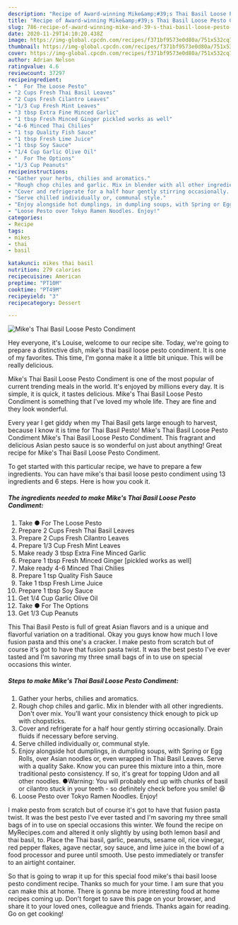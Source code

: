 ```yaml
---
description: "Recipe of Award-winning Mike&amp;#39;s Thai Basil Loose Pesto Condiment"
title: "Recipe of Award-winning Mike&amp;#39;s Thai Basil Loose Pesto Condiment"
slug: 786-recipe-of-award-winning-mike-and-39-s-thai-basil-loose-pesto-condiment
date: 2020-11-29T14:10:20.438Z
image: https://img-global.cpcdn.com/recipes/f371bf9573e0d80a/751x532cq70/mikes-thai-basil-loose-pesto-condiment-recipe-main-photo.jpg
thumbnail: https://img-global.cpcdn.com/recipes/f371bf9573e0d80a/751x532cq70/mikes-thai-basil-loose-pesto-condiment-recipe-main-photo.jpg
cover: https://img-global.cpcdn.com/recipes/f371bf9573e0d80a/751x532cq70/mikes-thai-basil-loose-pesto-condiment-recipe-main-photo.jpg
author: Adrian Nelson
ratingvalue: 4.6
reviewcount: 37297
recipeingredient:
- "  For The Loose Pesto"
- "2 Cups Fresh Thai Basil Leaves"
- "2 Cups Fresh Cilantro Leaves"
- "1/3 Cup Fresh Mint Leaves"
- "3 tbsp Extra Fine Minced Garlic"
- "1 tbsp Fresh Minced Ginger pickled works as well"
- "4-6 Minced Thai Chilies"
- "1 tsp Quality Fish Sauce"
- "1 tbsp Fresh Lime Juice"
- "1 tbsp Soy Sauce"
- "1/4 Cup Garlic Olive Oil"
- "  For The Options"
- "1/3 Cup Peanuts"
recipeinstructions:
- "Gather your herbs, chilies and aromatics."
- "Rough chop chiles and garlic. Mix in blender with all other ingredients. Don&#39;t over mix. You&#39;ll want your consistency thick enough to pick up with chopsticks."
- "Cover and refrigerate for a half hour gently stirring occasionally. Drain fluids if necessary before serving."
- "Serve chilled individually or, communal style."
- "Enjoy alongside hot dumplings, in dumpling soups, with Spring or Egg Rolls, over Asian noodles or, even wrapped in Thai Basil Leaves. Serve with a quality Sake. Know you can puree this mixture into a thin, more traditional pesto consistency. If so, it&#39;s great for topping Udon and all other noodles. ●Warning: You will probably end up with chunks of basil or cilantro stuck in your teeth - so definitely check before you smile! 😆"
- "Loose Pesto over Tokyo Ramen Noodles. Enjoy!"
categories:
- Recipe
tags:
- mikes
- thai
- basil

katakunci: mikes thai basil 
nutrition: 279 calories
recipecuisine: American
preptime: "PT10M"
cooktime: "PT49M"
recipeyield: "3"
recipecategory: Dessert

---
```



![Mike&#39;s Thai Basil Loose Pesto Condiment](https://img-global.cpcdn.com/recipes/f371bf9573e0d80a/751x532cq70/mikes-thai-basil-loose-pesto-condiment-recipe-main-photo.jpg)

Hey everyone, it's Louise, welcome to our recipe site. Today, we're going to prepare a distinctive dish, mike&#39;s thai basil loose pesto condiment. It is one of my favorites. This time, I'm gonna make it a little bit unique. This will be really delicious.

Mike&#39;s Thai Basil Loose Pesto Condiment is one of the most popular of current trending meals in the world. It's enjoyed by millions every day. It is simple, it is quick, it tastes delicious. Mike&#39;s Thai Basil Loose Pesto Condiment is something that I've loved my whole life. They are fine and they look wonderful.

Every year I get giddy when my Thai Basil gets large enough to harvest, because I know it is time for Thai Basil Pesto! Mike&#39;s Thai Basil Loose Pesto Condiment Mike&#39;s Thai Basil Loose Pesto Condiment. This fragrant and delicious Asian pesto sauce is so wonderful on just about anything! Great recipe for Mike&#39;s Thai Basil Loose Pesto Condiment.


To get started with this particular recipe, we have to prepare a few ingredients. You can have mike&#39;s thai basil loose pesto condiment using 13 ingredients and 6 steps. Here is how you cook it.

<!--inarticleads1-->

##### The ingredients needed to make Mike&#39;s Thai Basil Loose Pesto Condiment:

1. Take  ● For The Loose Pesto
1. Prepare 2 Cups Fresh Thai Basil Leaves
1. Prepare 2 Cups Fresh Cilantro Leaves
1. Prepare 1/3 Cup Fresh Mint Leaves
1. Make ready 3 tbsp Extra Fine Minced Garlic
1. Prepare 1 tbsp Fresh Minced Ginger [pickled works as well]
1. Make ready 4-6 Minced Thai Chilies
1. Prepare 1 tsp Quality Fish Sauce
1. Take 1 tbsp Fresh Lime Juice
1. Prepare 1 tbsp Soy Sauce
1. Get 1/4 Cup Garlic Olive Oil
1. Take  ● For The Options
1. Get 1/3 Cup Peanuts


This Thai Basil Pesto is full of great Asian flavors and is a unique and flavorful variation on a traditional. Okay you guys know how much I love fusion pasta and this one&#39;s a cracker. I make pesto from scratch but of course it&#39;s got to have that fusion pasta twist. It was the best pesto I&#39;ve ever tasted and I&#39;m savoring my three small bags of in to use on special occasions this winter. 

<!--inarticleads2-->

##### Steps to make Mike&#39;s Thai Basil Loose Pesto Condiment:

1. Gather your herbs, chilies and aromatics.
1. Rough chop chiles and garlic. Mix in blender with all other ingredients. Don&#39;t over mix. You&#39;ll want your consistency thick enough to pick up with chopsticks.
1. Cover and refrigerate for a half hour gently stirring occasionally. Drain fluids if necessary before serving.
1. Serve chilled individually or, communal style.
1. Enjoy alongside hot dumplings, in dumpling soups, with Spring or Egg Rolls, over Asian noodles or, even wrapped in Thai Basil Leaves. Serve with a quality Sake. Know you can puree this mixture into a thin, more traditional pesto consistency. If so, it&#39;s great for topping Udon and all other noodles. ●Warning: You will probably end up with chunks of basil or cilantro stuck in your teeth - so definitely check before you smile! 😆
1. Loose Pesto over Tokyo Ramen Noodles. Enjoy!


I make pesto from scratch but of course it&#39;s got to have that fusion pasta twist. It was the best pesto I&#39;ve ever tasted and I&#39;m savoring my three small bags of in to use on special occasions this winter. We found the recipe on MyRecipes.com and altered it only slightly by using both lemon basil and thai basil, to. Place the Thai basil, garlic, peanuts, sesame oil, rice vinegar, red pepper flakes, agave nectar, soy sauce, and lime juice in the bowl of a food processor and puree until smooth. Use pesto immediately or transfer to an airtight container. 

So that is going to wrap it up for this special food mike&#39;s thai basil loose pesto condiment recipe. Thanks so much for your time. I am sure that you can make this at home. There is gonna be more interesting food at home recipes coming up. Don't forget to save this page on your browser, and share it to your loved ones, colleague and friends. Thanks again for reading. Go on get cooking!
